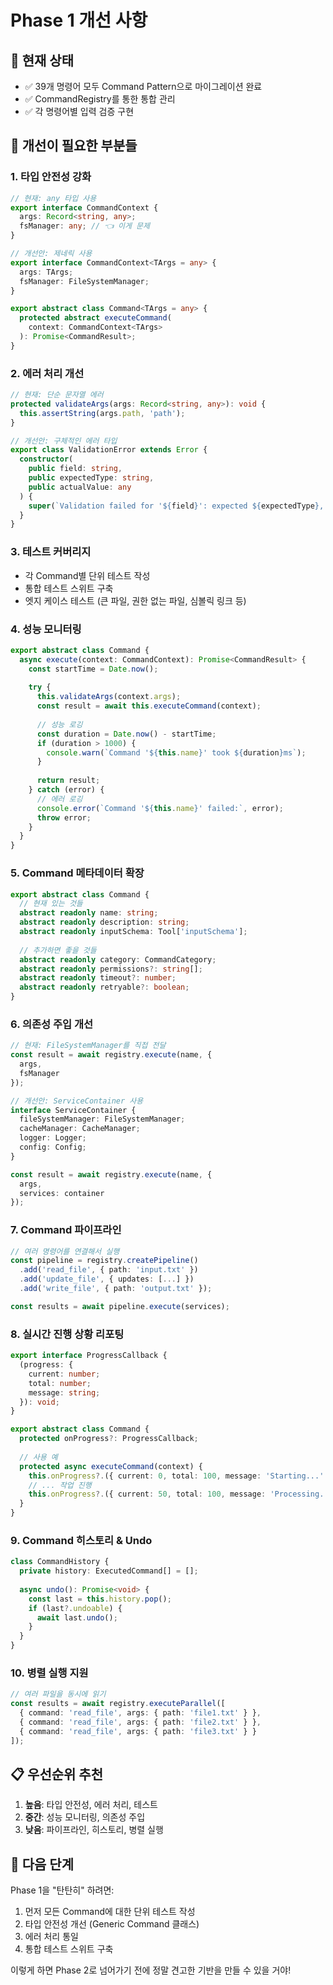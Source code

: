 # Phase 1 개선 사항

## 🎯 현재 상태
- ✅ 39개 명령어 모두 Command Pattern으로 마이그레이션 완료
- ✅ CommandRegistry를 통한 통합 관리
- ✅ 각 명령어별 입력 검증 구현

## 🚀 개선이 필요한 부분들

### 1. **타입 안전성 강화**
```typescript
// 현재: any 타입 사용
export interface CommandContext {
  args: Record<string, any>;
  fsManager: any; // 👈 이게 문제
}

// 개선안: 제네릭 사용
export interface CommandContext<TArgs = any> {
  args: TArgs;
  fsManager: FileSystemManager;
}

export abstract class Command<TArgs = any> {
  protected abstract executeCommand(
    context: CommandContext<TArgs>
  ): Promise<CommandResult>;
}
```

### 2. **에러 처리 개선**
```typescript
// 현재: 단순 문자열 에러
protected validateArgs(args: Record<string, any>): void {
  this.assertString(args.path, 'path');
}

// 개선안: 구체적인 에러 타입
export class ValidationError extends Error {
  constructor(
    public field: string,
    public expectedType: string,
    public actualValue: any
  ) {
    super(`Validation failed for '${field}': expected ${expectedType}, got ${typeof actualValue}`);
  }
}
```

### 3. **테스트 커버리지**
- 각 Command별 단위 테스트 작성
- 통합 테스트 스위트 구축
- 엣지 케이스 테스트 (큰 파일, 권한 없는 파일, 심볼릭 링크 등)

### 4. **성능 모니터링**
```typescript
export abstract class Command {
  async execute(context: CommandContext): Promise<CommandResult> {
    const startTime = Date.now();
    
    try {
      this.validateArgs(context.args);
      const result = await this.executeCommand(context);
      
      // 성능 로깅
      const duration = Date.now() - startTime;
      if (duration > 1000) {
        console.warn(`Command '${this.name}' took ${duration}ms`);
      }
      
      return result;
    } catch (error) {
      // 에러 로깅
      console.error(`Command '${this.name}' failed:`, error);
      throw error;
    }
  }
}
```

### 5. **Command 메타데이터 확장**
```typescript
export abstract class Command {
  // 현재 있는 것들
  abstract readonly name: string;
  abstract readonly description: string;
  abstract readonly inputSchema: Tool['inputSchema'];
  
  // 추가하면 좋을 것들
  abstract readonly category: CommandCategory;
  abstract readonly permissions?: string[];
  abstract readonly timeout?: number;
  abstract readonly retryable?: boolean;
}
```

### 6. **의존성 주입 개선**
```typescript
// 현재: FileSystemManager를 직접 전달
const result = await registry.execute(name, {
  args,
  fsManager
});

// 개선안: ServiceContainer 사용
interface ServiceContainer {
  fileSystemManager: FileSystemManager;
  cacheManager: CacheManager;
  logger: Logger;
  config: Config;
}

const result = await registry.execute(name, {
  args,
  services: container
});
```

### 7. **Command 파이프라인**
```typescript
// 여러 명령어를 연결해서 실행
const pipeline = registry.createPipeline()
  .add('read_file', { path: 'input.txt' })
  .add('update_file', { updates: [...] })
  .add('write_file', { path: 'output.txt' });

const results = await pipeline.execute(services);
```

### 8. **실시간 진행 상황 리포팅**
```typescript
export interface ProgressCallback {
  (progress: {
    current: number;
    total: number;
    message: string;
  }): void;
}

export abstract class Command {
  protected onProgress?: ProgressCallback;
  
  // 사용 예
  protected async executeCommand(context) {
    this.onProgress?.({ current: 0, total: 100, message: 'Starting...' });
    // ... 작업 진행
    this.onProgress?.({ current: 50, total: 100, message: 'Processing...' });
  }
}
```

### 9. **Command 히스토리 & Undo**
```typescript
class CommandHistory {
  private history: ExecutedCommand[] = [];
  
  async undo(): Promise<void> {
    const last = this.history.pop();
    if (last?.undoable) {
      await last.undo();
    }
  }
}
```

### 10. **병렬 실행 지원**
```typescript
// 여러 파일을 동시에 읽기
const results = await registry.executeParallel([
  { command: 'read_file', args: { path: 'file1.txt' } },
  { command: 'read_file', args: { path: 'file2.txt' } },
  { command: 'read_file', args: { path: 'file3.txt' } }
]);
```

## 📋 우선순위 추천

1. **높음**: 타입 안전성, 에러 처리, 테스트
2. **중간**: 성능 모니터링, 의존성 주입
3. **낮음**: 파이프라인, 히스토리, 병렬 실행

## 🎯 다음 단계

Phase 1을 "탄탄히" 하려면:
1. 먼저 모든 Command에 대한 단위 테스트 작성
2. 타입 안전성 개선 (Generic Command 클래스)
3. 에러 처리 통일
4. 통합 테스트 스위트 구축

이렇게 하면 Phase 2로 넘어가기 전에 정말 견고한 기반을 만들 수 있을 거야!